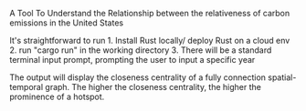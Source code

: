 A Tool To Understand the Relationship between the relativeness of carbon emissions in the United States


It's straightforward to run 
    1. Install Rust locally/ deploy Rust on a cloud env
    2. run "cargo run" in the working directory
    3. There will be a standard terminal input prompt, prompting the user to input a specific year

The output will display the closeness centrality of a fully connection spatial-temporal graph. The higher the closeness centrality, the higher the prominence of a hotspot.
